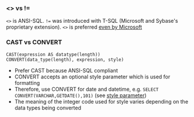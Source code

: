 ### <> vs !=

`<>` is ANSI-SQL. `!=` was introduced with T-SQL (Microsoft and Sybase's proprietary extension). `<>` is preferred [even by Microsoft](https://stackoverflow.com/questions/723195/should-i-use-or-for-not-equal-in-t-sql#comment53979514_723317)

### CAST vs CONVERT

```
CAST(expression AS datatype(length))
CONVERT(data_type(length), expression, style)
```
- Prefer CAST because ANSI-SQL compliant
- CONVERT accepts an optional style parameter which is used for formatting
- Therefore, use CONVERT for date and datetime, e.g. `SELECT CONVERT(VARCHAR,GETDATE(),101)` (see [style parameter](https://www.w3schools.com/sql/func_sqlserver_convert.asp))
- The meaning of the integer code used for style varies depending on the data types being converted
